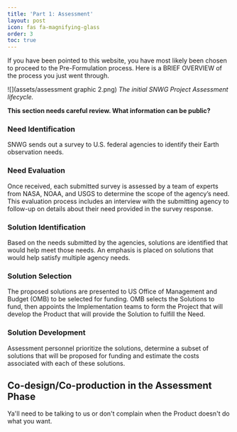 ```yaml
---
title: 'Part 1: Assessment'
layout: post
icon: fas fa-magnifying-glass
order: 3
toc: true
---
```

If you have been pointed to this website, you have most likely been chosen to proceed to the Pre-Formulation process. Here is a BRIEF OVERVIEW of the process you just went through.

![](assets/assessment graphic 2.png)
_The initial SNWG Project Assessment lifecycle._

****This section needs careful review. What information can be public?****

### Need Identification
SNWG sends out a survey to U.S. federal agencies to identify their Earth observation needs.

### Need Evaluation
Once received, each submitted survey is assessed by a team of experts from NASA, NOAA, and USGS to determine the scope of the agency’s need. This evaluation process includes an interview with the submitting agency to follow-up on details about their need provided in the survey response.

### Solution Identification
Based on the needs submitted by the agencies, solutions are identified that would help meet those needs. An emphasis is placed on solutions that would help satisfy multiple agency needs.

### Solution Selection
The proposed solutions are presented to US Office of Management and Budget (OMB) to be selected for funding. OMB selects the Solutions to fund, then appoints the Implementation teams to form the Project that will develop the Product that will provide the Solution to fulfill the Need. 

### Solution Development
Assessment personnel prioritize the solutions, determine a subset of solutions that will be proposed for funding and estimate the costs associated with each of these solutions.

## Co-design/Co-production in the Assessment Phase
Ya'll need to be talking to us or don't complain when the Product doesn't do what you want. 